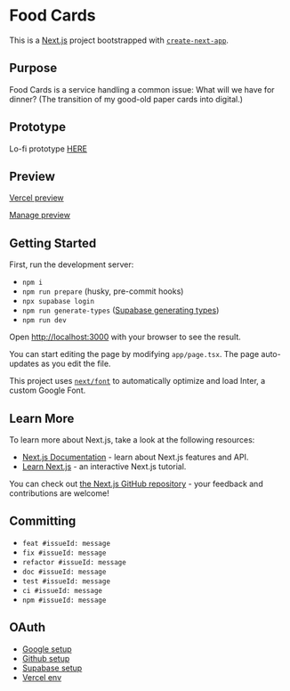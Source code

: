 # Food Cards

This is a [Next.js](https://nextjs.org/) project bootstrapped with [`create-next-app`](https://github.com/vercel/next.js/tree/canary/packages/create-next-app).

## Purpose

Food Cards is a service handling a common issue: What will we have for dinner? (The transition of my good-old paper cards into digital.)

## Prototype

Lo-fi prototype [HERE](https://www.figma.com/community/file/1359375869618657842)

## Preview

[Vercel preview](https://food-cards-51hr.vercel.app/cs)

[Manage preview](https://vercel.com/tom-pilnajs-projects/food-cards-51hr)

## Getting Started

First, run the development server:

- `npm i`
- `npm run prepare` (husky, pre-commit hooks)
- `npx supabase login` 
- `npm run generate-types` ([Supabase generating types](https://supabase.com/docs/guides/api/rest/generating-types))
- `npm run dev`

Open [http://localhost:3000](http://localhost:3000) with your browser to see the result.

You can start editing the page by modifying `app/page.tsx`. The page auto-updates as you edit the file.

This project uses [`next/font`](https://nextjs.org/docs/basic-features/font-optimization) to automatically optimize and load Inter, a custom Google Font.

## Learn More

To learn more about Next.js, take a look at the following resources:

- [Next.js Documentation](https://nextjs.org/docs) - learn about Next.js features and API.
- [Learn Next.js](https://nextjs.org/learn) - an interactive Next.js tutorial.

You can check out [the Next.js GitHub repository](https://github.com/vercel/next.js/) - your feedback and contributions are welcome!

## Committing

- `feat #issueId: message`
- `fix #issueId: message`
- `refactor #issueId: message`
- `doc #issueId: message`
- `test #issueId: message`
- `ci #issueId: message`
- `npm #issueId: message`

## OAuth

- [Google setup](https://console.cloud.google.com/apis/credentials?authuser=0&organizationId=0&project=food-cards-420011)
- [Github setup](https://github.com/settings/applications/2544326)
- [Supabase setup](https://supabase.com/dashboard/project/zygclhlkpilpvnvrgcse/auth/providers)
- [Vercel env](https://vercel.com/tom-pilnajs-projects/food-cards-51hr/settings/environment-variables)
  